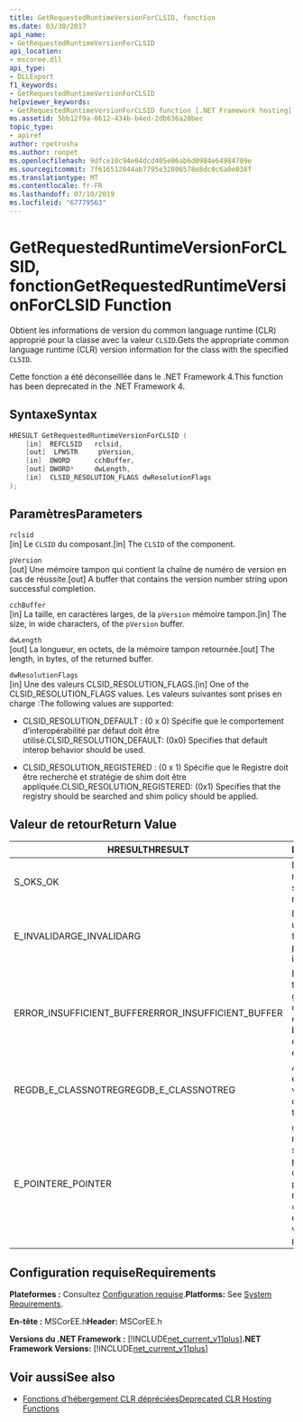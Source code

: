 ```yaml
---
title: GetRequestedRuntimeVersionForCLSID, fonction
ms.date: 03/30/2017
api_name:
- GetRequestedRuntimeVersionForCLSID
api_location:
- mscoree.dll
api_type:
- DLLExport
f1_keywords:
- GetRequestedRuntimeVersionForCLSID
helpviewer_keywords:
- GetRequestedRuntimeVersionForCLSID function [.NET Framework hosting]
ms.assetid: 5bb12f9a-0612-434b-b4ed-2db636a20bec
topic_type:
- apiref
author: rpetrusha
ms.author: ronpet
ms.openlocfilehash: 9dfce10c94e04dcd405e06ab6d0984e64984709e
ms.sourcegitcommit: 7f616512044ab7795e32806578e8dc0c6a0e038f
ms.translationtype: MT
ms.contentlocale: fr-FR
ms.lasthandoff: 07/10/2019
ms.locfileid: "67779563"
---
```

# <a name="getrequestedruntimeversionforclsid-function"></a><span data-ttu-id="c0efb-102">GetRequestedRuntimeVersionForCLSID, fonction</span><span class="sxs-lookup"><span data-stu-id="c0efb-102">GetRequestedRuntimeVersionForCLSID Function</span></span>
<span data-ttu-id="c0efb-103">Obtient les informations de version du common language runtime (CLR) approprié pour la classe avec la valeur `CLSID`.</span><span class="sxs-lookup"><span data-stu-id="c0efb-103">Gets the appropriate common language runtime (CLR) version information for the class with the specified `CLSID`.</span></span>  
  
 <span data-ttu-id="c0efb-104">Cette fonction a été déconseillée dans le .NET Framework 4.</span><span class="sxs-lookup"><span data-stu-id="c0efb-104">This function has been deprecated in the .NET Framework 4.</span></span>  
  
## <a name="syntax"></a><span data-ttu-id="c0efb-105">Syntaxe</span><span class="sxs-lookup"><span data-stu-id="c0efb-105">Syntax</span></span>  
  
```cpp  
HRESULT GetRequestedRuntimeVersionForCLSID (  
    [in]  REFCLSID   rclsid,   
    [out]  LPWSTR     pVersion,   
    [in]  DWORD      cchBuffer,   
    [out] DWORD*     dwLength,   
    [in]  CLSID_RESOLUTION_FLAGS dwResolutionFlags  
);  
```  
  
## <a name="parameters"></a><span data-ttu-id="c0efb-106">Paramètres</span><span class="sxs-lookup"><span data-stu-id="c0efb-106">Parameters</span></span>  
 `rclsid`  
 <span data-ttu-id="c0efb-107">[in]  Le `CLSID` du composant.</span><span class="sxs-lookup"><span data-stu-id="c0efb-107">[in]  The `CLSID` of the component.</span></span>  
  
 `pVersion`  
 <span data-ttu-id="c0efb-108">[out]  Une mémoire tampon qui contient la chaîne de numéro de version en cas de réussite.</span><span class="sxs-lookup"><span data-stu-id="c0efb-108">[out]  A buffer that contains the version number string upon successful completion.</span></span>  
  
 `cchBuffer`  
 <span data-ttu-id="c0efb-109">[in]  La taille, en caractères larges, de la `pVersion` mémoire tampon.</span><span class="sxs-lookup"><span data-stu-id="c0efb-109">[in]  The size, in wide characters, of the `pVersion` buffer.</span></span>  
  
 `dwLength`  
 <span data-ttu-id="c0efb-110">[out] La longueur, en octets, de la mémoire tampon retournée.</span><span class="sxs-lookup"><span data-stu-id="c0efb-110">[out] The length, in bytes, of the returned buffer.</span></span>  
  
 `dwResolutionFlags`  
 <span data-ttu-id="c0efb-111">[in]  Une des valeurs CLSID_RESOLUTION_FLAGS.</span><span class="sxs-lookup"><span data-stu-id="c0efb-111">[in]  One of the CLSID_RESOLUTION_FLAGS values.</span></span> <span data-ttu-id="c0efb-112">Les valeurs suivantes sont prises en charge :</span><span class="sxs-lookup"><span data-stu-id="c0efb-112">The following values are supported:</span></span>  
  
- <span data-ttu-id="c0efb-113">CLSID_RESOLUTION_DEFAULT : (0 x 0) Spécifie que le comportement d’interopérabilité par défaut doit être utilisé.</span><span class="sxs-lookup"><span data-stu-id="c0efb-113">CLSID_RESOLUTION_DEFAULT: (0x0) Specifies that default interop behavior should be used.</span></span>  
  
- <span data-ttu-id="c0efb-114">CLSID_RESOLUTION_REGISTERED : (0 x 1) Spécifie que le Registre doit être recherché et stratégie de shim doit être appliquée.</span><span class="sxs-lookup"><span data-stu-id="c0efb-114">CLSID_RESOLUTION_REGISTERED: (0x1) Specifies that the registry should be searched and shim policy should be applied.</span></span>  
  
## <a name="return-value"></a><span data-ttu-id="c0efb-115">Valeur de retour</span><span class="sxs-lookup"><span data-stu-id="c0efb-115">Return Value</span></span>  
  
|<span data-ttu-id="c0efb-116">HRESULT</span><span class="sxs-lookup"><span data-stu-id="c0efb-116">HRESULT</span></span>|<span data-ttu-id="c0efb-117">Description</span><span class="sxs-lookup"><span data-stu-id="c0efb-117">Description</span></span>|  
|-------------|-----------------|  
|<span data-ttu-id="c0efb-118">S_OK</span><span class="sxs-lookup"><span data-stu-id="c0efb-118">S_OK</span></span>|<span data-ttu-id="c0efb-119">La fonction a été retourné avec succès.</span><span class="sxs-lookup"><span data-stu-id="c0efb-119">The function returned successfully.</span></span>|  
|<span data-ttu-id="c0efb-120">E_INVALIDARG</span><span class="sxs-lookup"><span data-stu-id="c0efb-120">E_INVALIDARG</span></span>|<span data-ttu-id="c0efb-121">L’un des paramètres a un type non valide ou le format.</span><span class="sxs-lookup"><span data-stu-id="c0efb-121">One of the parameters has an invalid type or format.</span></span>|  
|<span data-ttu-id="c0efb-122">ERROR_INSUFFICIENT_BUFFER</span><span class="sxs-lookup"><span data-stu-id="c0efb-122">ERROR_INSUFFICIENT_BUFFER</span></span>|<span data-ttu-id="c0efb-123">Le `pVersion` mémoire tampon n’est pas assez grand pour contenir la chaîne de version entière.</span><span class="sxs-lookup"><span data-stu-id="c0efb-123">The `pVersion` buffer is not large enough to hold the entire version string.</span></span>|  
|<span data-ttu-id="c0efb-124">REGDB_E_CLASSNOTREG</span><span class="sxs-lookup"><span data-stu-id="c0efb-124">REGDB_E_CLASSNOTREG</span></span>|<span data-ttu-id="c0efb-125">Aucune classe n’est enregistrée avec la valeur `CLSID`.</span><span class="sxs-lookup"><span data-stu-id="c0efb-125">There is no class registered with the specified `CLSID`.</span></span>|  
|<span data-ttu-id="c0efb-126">E_POINTER</span><span class="sxs-lookup"><span data-stu-id="c0efb-126">E_POINTER</span></span>|<span data-ttu-id="c0efb-127">`dwLength` a la valeur null, ou `cchBuffer` est suffisamment grande pour contenir la chaîne de version, mais `pVersion` est null.</span><span class="sxs-lookup"><span data-stu-id="c0efb-127">`dwLength` is null, or `cchBuffer` is large enough to hold the version string, but `pVersion` is null.</span></span>|  
  
## <a name="requirements"></a><span data-ttu-id="c0efb-128">Configuration requise</span><span class="sxs-lookup"><span data-stu-id="c0efb-128">Requirements</span></span>  
 <span data-ttu-id="c0efb-129">**Plateformes :** Consultez [Configuration requise](../../../../docs/framework/get-started/system-requirements.md).</span><span class="sxs-lookup"><span data-stu-id="c0efb-129">**Platforms:** See [System Requirements](../../../../docs/framework/get-started/system-requirements.md).</span></span>  
  
 <span data-ttu-id="c0efb-130">**En-tête :** MSCorEE.h</span><span class="sxs-lookup"><span data-stu-id="c0efb-130">**Header:** MSCorEE.h</span></span>  
  
 <span data-ttu-id="c0efb-131">**Versions du .NET Framework :** [!INCLUDE[net_current_v11plus](../../../../includes/net-current-v11plus-md.md)]</span><span class="sxs-lookup"><span data-stu-id="c0efb-131">**.NET Framework Versions:** [!INCLUDE[net_current_v11plus](../../../../includes/net-current-v11plus-md.md)]</span></span>  
  
## <a name="see-also"></a><span data-ttu-id="c0efb-132">Voir aussi</span><span class="sxs-lookup"><span data-stu-id="c0efb-132">See also</span></span>

- [<span data-ttu-id="c0efb-133">Fonctions d’hébergement CLR dépréciées</span><span class="sxs-lookup"><span data-stu-id="c0efb-133">Deprecated CLR Hosting Functions</span></span>](../../../../docs/framework/unmanaged-api/hosting/deprecated-clr-hosting-functions.md)
